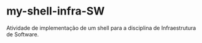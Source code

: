 # my-shell-infra-SW
Atividade de implementação de um shell para a disciplina de Infraestrutura de Software.
